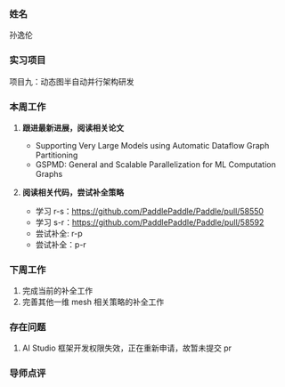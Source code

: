 ### 姓名
孙逸伦

### 实习项目
项目九：动态图半自动并行架构研发

### 本周工作

1. **跟进最新进展，阅读相关论文**

	* Supporting Very Large Models using Automatic Dataflow Graph Partitioning
	* GSPMD: General and Scalable Parallelization for ML Computation Graphs


2. **阅读相关代码，尝试补全策略**

	* 学习 r-s：https://github.com/PaddlePaddle/Paddle/pull/58550
	* 学习 s-r：https://github.com/PaddlePaddle/Paddle/pull/58592
	* 尝试补全: r-p
	* 尝试补全：p-r

### 下周工作

1. 完成当前的补全工作
2. 完善其他一维 mesh 相关策略的补全工作

### 存在问题

1. AI Studio 框架开发权限失效，正在重新申请，故暂未提交 pr

### 导师点评
